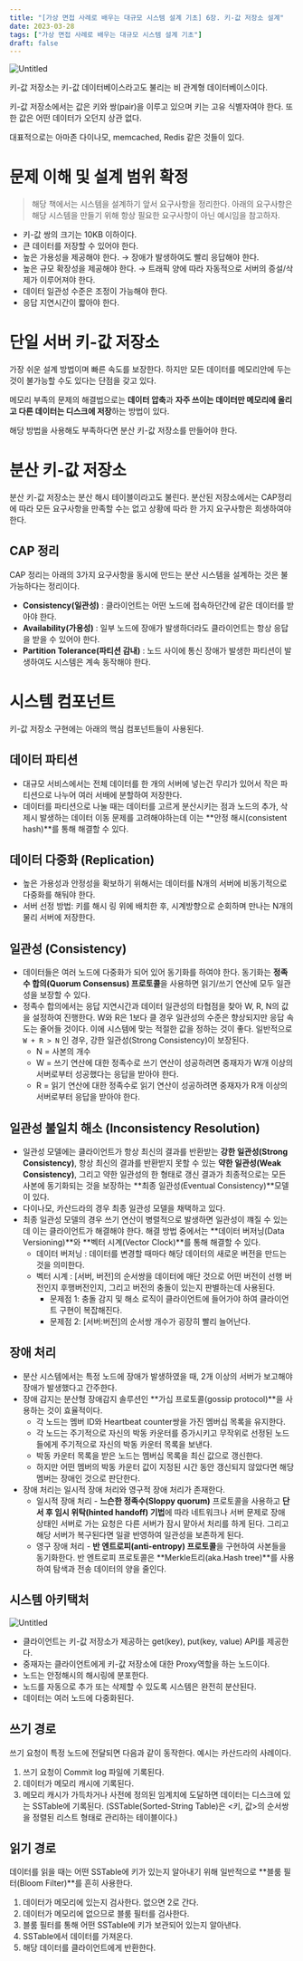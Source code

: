 ```yaml
---
title: "[가상 면접 사례로 배우는 대규모 시스템 설계 기초] 6장. 키-값 저장소 설계"
date: 2023-03-28
tags: ["가상 면접 사례로 배우는 대규모 시스템 설계 기초"]
draft: false
---
```


![Untitled](image/가상_면접_사례로_배우는_대규모_시스템_설계_기초.png)

키-값 저장소는 키-값 데이터베이스라고도 불리는 비 관계형 데이터베이스이다.

키-값 저장소에서는 값은 키와 쌍(pair)을 이루고 있으며 키는 고유 식별자여야 한다. 또한 값은 어떤 데이터가 오던지 상관 없다.

대표적으로는 아마존 다이나모, memcached, Redis 같은 것들이 있다.

# 문제 이해 및 설계 범위 확정

> 해당 책에서는 시스템을 설계하기 앞서 요구사항을 정리한다. 아래의 요구사항은 해당 시스템을 만들기 위해 항상 필요한 요구사항이 아닌 예시임을 참고하자.
>
- 키-값 쌍의 크기는 10KB 이하이다.
- 큰 데이터를 저장할 수 있어야 한다.
- 높은 가용성을 제공해야 한다. → 장애가 발생하여도 빨리 응답해야 한다.
- 높은 규모 확장성을 제공해야 한다. → 트래픽 양에 따라 자동적으로 서버의 증설/삭제가 이루어져야 한다.
- 데이터 일관성 수준은 조정이 가능해야 한다.
- 응답 지연시간이 짧아야 한다.

# 단일 서버 키-값 저장소

가장 쉬운 설계 방법이며 빠른 속도를 보장한다. 하지만 모든 데이터를 메모리안에 두는 것이 불가능할 수도 있다는 단점을 갖고 있다.

메모리 부족의 문제의 해결법으로는 **데이터 압축**과 **자주 쓰이는 데이터만 메모리에 올리고 다른 데이터는 디스크에 저장**하는 방법이 있다.

해당 방법을 사용해도 부족하다면 분산 키-값 저장소를 만들어야 한다.

# 분산 키-값 저장소

분산 키-값 저장소는 분산 해시 테이블이라고도 불린다. 분산된 저장소에서는 CAP정리에 따라 모든 요구사항을 만족할 수는 없고 상황에 따라 한 가지 요구사항은 희생하여야 한다.

## **CAP 정리**

CAP 정리는 아래의 3가지 요구사항을 동시에 만드는 분산 시스템을 설계하는 것은 불가능하다는 정리이다.

- **Consistency(일관성)** : 클라이언트는 어떤 노드에 접속하던간에 같은 데이터를 받아야 한다.
- **Availability(가용성)** : 일부 노드에 장애가 발생하더라도 클라이언트는 항상 응답을 받을 수 있어야 한다.
- **Partition Tolerance(파티션 감내)** : 노드 사이에 통신 장애가 발생한 파티션이 발생하여도 시스템은 계속 동작해야 한다.

# 시스템 컴포넌트

키-값 저장소 구현에는 아래의 핵심 컴포넌트들이 사용된다.

## 데이터 파티션

- 대규모 서비스에서는 전체 데이터를 한 개의 서버에 넣는건 무리가 있어서 작은 파티션으로 나누어 여러 서배에 분할하여 저장한다.
- 데이터를 파티션으로 나눌 때는 데이터를 고르게 분산시키는 점과 노드의 추가, 삭제시 발생하는 데이터 이동 문제를 고려해야하는데 이는 **안정 해시(consistent hash)**를 통해 해결할 수 있다.

## 데이터 다중화 (Replication)

- 높은 가용성과 안정성을 확보하기 위해서는 데이터를 N개의 서버에 비동기적으로 다중화를 해둬야 한다.
- 서버 선정 방법: 키를 해시 링 위에 배치한 후, 시계방향으로 순회하며 만나는 N개의 물리 서버에 저장한다.

## 일관성 (Consistency)

- 데이터들은 여러 노드에 다중화가 되어 있어 동기화를 하여야 한다. 동기화는 **정족수 합의(Quorum Consensus) 프로토콜**을 사용하면 읽기/쓰기 연산에 모두 일관성을 보장할 수 있다.
- 정족수 합의에서는 응답 지연시간과 데이터 일관성의 타협점을 찾아 W, R, N의 값을 설정하여 진행한다. W와 R은 1보다 클 경우 일관성의 수준은 향상되지만 응답 속도는 줄어들 것이다. 이에 시스템에 맞는 적절한 값을 정하는 것이 좋다. 일반적으로 `W + R > N` 인 경우, 강한 일관성(Strong Consistency)이 보장된다.
    - N = 사본의 개수
    - W = 쓰기 연산에 대한 정족수로 쓰기 연산이 성공하려면 중재자가 W개 이상의 서버로부터 성공했다는 응답을 받아야 한다.
    - R = 읽기 연산에 대한 정족수로 읽기 연산이 성공하려면 중재자가 R개 이상의 서버로부터 응답을 받아야 한다.

## 일관성 불일치 해소 (Inconsistency Resolution)

- 일관성 모델에는 클라이언트가 항상 최신의 결과를 반환받는 **강한 일관성(Strong Consistency)**, 항상 최신의 결과를 반환받지 못할 수 있는 **약한 일관성(Weak Consistency)**, 그리고 약한 일관성의 한 형태로 갱신 결과가 최종적으로는 모든 사본에 동기화되는 것을 보장하는 **최종 일관성(Eventual Consistency)**모델이 있다.
- 다이나모, 카산드라의 경우 최종 일관성 모델을 채택하고 있다.
- 최종 일관성 모델의 경우 쓰기 연산이 병렬적으로 발생하면 일관성이 꺠질 수 있는데 이는 클라이언트가 해결해야 한다. 해결 방법 중에서는 **데이터 버저닝(Data Versioning)**와 **벡터 시계(Vector Clock)**를 통해 해결할 수 있다.
    - 데이터 버저닝 : 데이터를 변경할 때마다 해당 데이터의 새로운 버전을 만드는 것을 의미한다.
    - 벡터 시계 :  [서버, 버전]의 순서쌍을 데이터에 매단 것으로 어떤 버전이 선행 버전인지 후행버전인지, 그리고 버전의 충돌이 있는지 판별하는데 사용된다.
        - 문제점 1: 충돌 감지 및 해소 로직이 클라이언트에 들어가야 하여 클라이언트 구현이 복잡해진다.
        - 문제점 2: [서버:버전]의 순서쌍 개수가 굉장히 빨리 늘어난다.

## 장애 처리

- 분산 시스템에서는 특정 노드에 장애가 발생하였을 때, 2개 이상의 서버가 보고해야 장애가 발생했다고 간주한다.
- 장애 감지는 분산형 장애감지 솔루션인 **가십 프로토콜(gossip protocol)**을 사용하는 것이 효율적이다.
    - 각 노드는 멤버 ID와 Heartbeat counter쌍을 가진 멤버십 목록을 유지한다.
    - 각 노드는 주기적으로 자신의 박동 카운터를 증가시키고 무작위로 선정된 노드들에게 주기적으로 자신의 박동 카운터 목록을 보낸다.
    - 박동 카운터 목록을 받은 노드는 멤버십 목록을 최신 값으로 갱신한다.
    - 하지만 어떤 멤버의 박동 카운터 값이 지정된 시간 동안 갱신되지 않았다면 해당 멤버는 장애인 것으로 판단한다.
- 장애 처리는 일시적 장애 처리와 영구적 장애 처리가 존재한다.
    - 일시적 장애 처리 - **느슨한 정족수(Sloppy quorum)** 프로토콜을 사용하고 **단서 후 임시 위탁(hinted handoff) 기법**에 따라 네트워크나 서버 문제로 장애 상태인 서버로 가는 요청은 다른 서버가 잠시 맡아서 처리를 하게 된다. 그리고 해당 서버가 복구된다면 일괄 반영하여 일관성을 보존하게 된다.
    - 영구 장애 처리 - **반 엔트로피(anti-entropy) 프로토콜**을 구현하여 사본들을 동기화한다. 반 엔트로피 프로토콜은 **Merkle트리(aka.Hash tree)**를 사용하여 탐색과 전송 데이터의 양을 줄인다.

## 시스템 아키택처

![Untitled](image/가상면접_Ch6/img.png)

- 클라이언트는 키-값 저장소가 제공하는 get(key), put(key, value) API를 제공한다.
- 중재자는 클라이언트에게 키-값 저장소에 대한 Proxy역할을 하는 노드이다.
- 노드는 안정해시의 해시링에 분포한다.
- 노드를 자동으로 추가 또는 삭제할 수 있도록 시스템은 완전히 분산된다.
- 데이터는 여러 노드에 다중화된다.

## 쓰기 경로

쓰기 요청이 특정 노드에 전달되면 다음과 같이 동작한다. 예시는 카산드라의 사례이다.

1. 쓰기 요청이 Commit log 파일에 기록된다.
2. 데이터가 메모리 캐시에 기록된다.
3. 메모리 캐시가 가득차거나 사전에 정의된 임계치에 도달하면 데이터는 디스크에 있는 SSTable에 기록된다. (SSTable(Sorted-String Table)은 <키, 값>의 순서쌍을 정렬된 리스트 형태로 관리하는 테이블이다.)

## 읽기 경로

데이터를 읽을 때는 어떤 SSTable에 키가 있는지 알아내기 위해 일반적으로 **블룸 필터(Bloom Filter)**를 흔히 사용한다.

1. 데이터가 메모리에 있는지 검사한다. 없으면 2로 간다.
2. 데이터가 메모리에 없으므로 블룸 필터를 검사한다.
3. 블룸 필터를 통해 어떤 SSTable에 키가 보관되어 있는지 알아낸다.
4. SSTable에서 데이터를 가져온다.
5. 해당 데이터를 클라이언트에게 반환한다.

